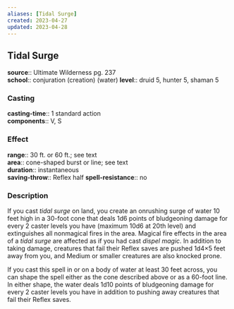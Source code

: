```yaml
---
aliases: [Tidal Surge]
created: 2023-04-27
updated: 2023-04-28
---
```


## Tidal Surge

**source**:: Ultimate Wilderness pg. 237  
**school**:: conjuration (creation) (water)
**level**:: druid 5, hunter 5, shaman 5

### Casting

**casting-time**:: 1 standard action  
**components**:: V, S

### Effect

**range**:: 30 ft. or 60 ft.; see text  
**area**:: cone-shaped burst or line; see text  
**duration**:: instantaneous  
**saving-throw**:: Reflex half
**spell-resistance**:: no

### Description

If you cast *tidal surge* on land, you create an onrushing surge of water 10 feet high in a 30-foot cone that deals 1d6 points of bludgeoning damage for every 2 caster levels you have (maximum 10d6 at 20th level) and extinguishes all nonmagical fires in the area. Magical fire effects in the area of a *tidal surge* are affected as if you had cast *dispel magic*. In addition to taking damage, creatures that fail their Reflex saves are pushed 1d4×5 feet away from you, and Medium or smaller creatures are also knocked prone.  
  
If you cast this spell in or on a body of water at least 30 feet across, you can shape the spell either as the cone described above or as a 60-foot line. In either shape, the water deals 1d10 points of bludgeoning damage for every 2 caster levels you have in addition to pushing away creatures that fail their Reflex saves.
